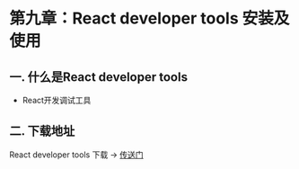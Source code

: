 # 第九章：React developer tools 安装及使用

## 一. 什么是React developer tools
* React开发调试工具

## 二. 下载地址
React developer tools 下载 -> [传送门](https://www.crx4chrome.com/go.php?p=185430&s=0&l=https%3A%2F%2Ff2.crx4chrome.com%2Fcrx.php%3Fi%3Dfmkadmapgofadopljbjfkapdkoienihi%26v%3D4.3.0-12202019)


<comment/>